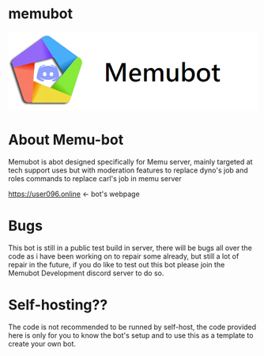 # memubot
![](readmefiles/memu-bot-banner.png)

# About Memu-bot

Memubot is abot designed specifically for Memu server, mainly targeted at tech support uses but with moderation features to replace dyno's job and roles commands to replace carl's job in memu server

https://user096.online <- bot's webpage

# Bugs

This bot is still in a public test build in server, there will be bugs all over the code as i have been working on to repair some already, but still a lot of repair in the future, if you do like to test out this bot please join the Memubot Development discord server to do so. 


# Self-hosting??

The code is not recommended to be runned by self-host, the code provided here is only for you to know the bot's setup and to use this as a template to create your own bot.
